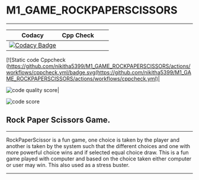 # M1_GAME_ROCKPAPERSCISSORS

---

| Codacy                                                                                                                                                                                                | Cpp Check                                                                                                                                                                                                  |                                                                                                                                                                                                                                                                                  |                                                                                                                                                                                                      |
| ---------------------------------------------------------------------------------------------------------------------------------------------------------------------------------------------------------- | ------------------------------------------------------------------------------------------------------------------------------------------------------------------------------------------------------------- | -------------------------------------------------------------------------------------------------------------------------------------------------------------------------------------------------------------------------------------------------------------------------------------- | ------------------------------------------------------------------------------------------------------------------------------------------------------------------------------------------------------------- |
| [![Codacy Badge](https://api.codacy.com/project/badge/Grade/a21b962c9d0c48edb86672fad6f5ad92)](https://app.codacy.com/gh/Nikitha5399/M1_GAME_ROCKPAPERSCISSORS?utm_source=github.com&utm_medium=referral&utm_content=Nikitha5399/M1_GAME_ROCKPAPERSCISSORS&utm_campaign=Badge_Grade_Settings) | 

[![Static code Cppcheck
(https://github.com/nikitha5399/M1_GAME_ROCKPAPERSCISSORS/actions/workflows/cppcheck.yml/badge.svg(https://github.com/nikitha5399/M1_GAME_ROCKPAPERSCISSORS/actions/workflows/cppcheck.yml)|

![code quality score](https://api.codiga.io/project/30024/score/svg )|

![code score](https://api.codiga.io/project/30024/status/svg)

## Rock Paper Scissors Game.

---

RockPaperScissor is a fun game, one choice is taken by the player and another is taken by the system such that the different choices and one with more powerful choice wins and if selected equal choice draw. This is a fun game played with computer and based on the choice taken either computer or user may win. This also used as a stress buster. 

---

